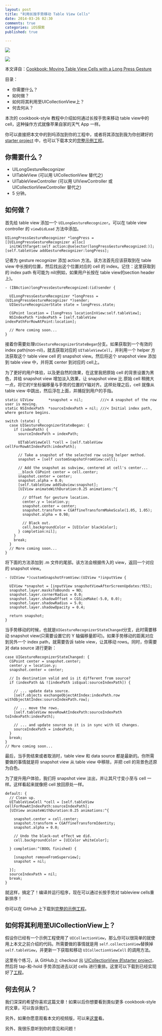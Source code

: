 ```yaml
---
layout: post
title: "利用长按手势移动 Table View Cells"
date: 2014-03-26 02:30
comments: true
categories: iOS探索
published: true

---
```


![](/images/2014/03/24.png)

<!--more-->

![](/images/2014/03/23.gif)

本文译自：[Cookbook: Moving Table View Cells with a Long Press Gesture](http://www.raywenderlich.com/63089/cookbook-moving-table-view-cells-with-a-long-press-gesture)

目录：

* 你需要什么？
* 如何做？
* 如何将其利用至UICollectionView上？
* 何去何从？

本次的 cookbook-style 教程中介绍如何通过长按手势来移动 table view中的cell，这种操作方式就像苹果自家的天气 App 一样。

你可以直接把本文中的到吗添加到你的工程中，或者将其添加到我为你创建好的 [starter project](https://github.com/moayes/UDo/tree/UDo.Starter) 中，也可以下载本文的[完整示例工程](https://github.com/moayes/UDo/tree/master)。

## 你需要什么？

* UILongGestureRecognizer
* UITableView (可以用 UICollectionView 替代之)
* UITableViewController (可以用 UIViewController 或 UICollectionViewController 替代之)
* 5 分钟。

## 如何做？

首先给 table view 添加一个 `UILongGestureRecognizer`。可以在 table view controller 的 `viewDidLoad` 方法中添加。

```objc
UILongPressGestureRecognizer *longPress = [[UILongPressGestureRecognizer alloc] 
  initWithTarget:self action:@selector(longPressGestureRecognized:)];
[self.tableView addGestureRecognizer:longPress];
```

记者为 gesture recognizer 添加 action 方法。该方法首先应该获取到在 table view 中长按的位置，然后找出这个位置对应的 cell 的 index。记住：这里获取到的 index path 有可能为 nil(例如，如果用户长按在 table view的section header上)。

```objc
- (IBAction)longPressGestureRecognized:(id)sender {
 
  UILongPressGestureRecognizer *longPress = (UILongPressGestureRecognizer *)sender;
  UIGestureRecognizerState state = longPress.state;
 
  CGPoint location = [longPress locationInView:self.tableView];
  NSIndexPath *indexPath = [self.tableView indexPathForRowAtPoint:location];
 
  // More coming soon...
}
```

接着你需要处理`UIGestureRecognizerStateBegan`分支。如果获取到一个有效的 index path(non-nil)，就去获取对应的 `UITableViewCell`，并利用一个 helper 方法获取这个 table view cell 的 snapshot  view。然后将这个 snapshot  view 添加到 table view 中，并将其 center 到对应的 cell上。

为了更好的用户体验，以及更自然的效果，在这里我把原始 cell 的背景设置为黑色，并给 snapshot  view 增加淡入效果，让 snapshot view 比 原始 cell 稍微大一点，将它的Y坐标偏移量与手势的位置的Y轴对齐。这样处理之后，cell 就像从 table view 中跳出，然后浮在上面，并捕捉到用户的手指。

```objc
static UIView       *snapshot = nil;        ///< A snapshot of the row user is moving.
static NSIndexPath  *sourceIndexPath = nil; ///< Initial index path, where gesture begins.
 
switch (state) {
  case UIGestureRecognizerStateBegan: {
    if (indexPath) {
      sourceIndexPath = indexPath;
 
      UITableViewCell *cell = [self.tableView cellForRowAtIndexPath:indexPath];
 
      // Take a snapshot of the selected row using helper method.
      snapshot = [self customSnapshotFromView:cell];
 
      // Add the snapshot as subview, centered at cell's center...
      __block CGPoint center = cell.center;
      snapshot.center = center;
      snapshot.alpha = 0.0;
      [self.tableView addSubview:snapshot];
      [UIView animateWithDuration:0.25 animations:^{
 
        // Offset for gesture location.
        center.y = location.y;
        snapshot.center = center;
        snapshot.transform = CGAffineTransformMakeScale(1.05, 1.05);
        snapshot.alpha = 0.98;
 
        // Black out.
        cell.backgroundColor = [UIColor blackColor];
      } completion:nil];
    }
    break;
  }
  // More coming soon...
}
```

将下面的方法添加到 .m 文件的尾部。该方法会根据传入的 view，返回一个对应的 snapshot view。

```objc
- (UIView *)customSnapshotFromView:(UIView *)inputView {
 
  UIView *snapshot = [inputView snapshotViewAfterScreenUpdates:YES];
  snapshot.layer.masksToBounds = NO;
  snapshot.layer.cornerRadius = 0.0;
  snapshot.layer.shadowOffset = CGSizeMake(-5.0, 0.0);
  snapshot.layer.shadowRadius = 5.0;
  snapshot.layer.shadowOpacity = 0.4;
 
  return snapshot;
}
```

当手势移动的时候，也就是`UIGestureRecognizerStateChanged`分支，此时需要移动 snapshot view(只需要设置它的 Y 轴偏移量即可)。如果手势移动的距离对应到另外一个 index path，就需要告诉 table view，让其移动 rows。同时，你需要对 data source 进行更新：

```objc
case UIGestureRecognizerStateChanged: {
  CGPoint center = snapshot.center;
  center.y = location.y;
  snapshot.center = center;
 
  // Is destination valid and is it different from source?
  if (indexPath && ![indexPath isEqual:sourceIndexPath]) {
 
    // ... update data source.
    [self.objects exchangeObjectAtIndex:indexPath.row withObjectAtIndex:sourceIndexPath.row];
 
    // ... move the rows.
    [self.tableView moveRowAtIndexPath:sourceIndexPath toIndexPath:indexPath];
 
    // ... and update source so it is in sync with UI changes.
    sourceIndexPath = indexPath;
  }
  break;
}
// More coming soon...
```

最后，当手势结束或者取消时，table view 和 data source 都是最新的。你所需要做的事情就是将 snapshot view 从 table view 中移除，并把 cell 的背景色还原为白色。

为了提升用户体验，我们将 snapshot view 淡出，并让其尺寸变小至与 cell 一样。这样看起来就像把 cell 放回原处一样。

```objc
default: {
  // Clean up.
  UITableViewCell *cell = [self.tableView cellForRowAtIndexPath:sourceIndexPath];
  [UIView animateWithDuration:0.25 animations:^{
 
    snapshot.center = cell.center;
    snapshot.transform = CGAffineTransformIdentity;
    snapshot.alpha = 0.0;
 
    // Undo the black-out effect we did.
    cell.backgroundColor = [UIColor whiteColor];
 
  } completion:^(BOOL finished) {
 
    [snapshot removeFromSuperview];
    snapshot = nil;
 
  }];
  sourceIndexPath = nil;
  break;
}
```

就这样，搞定了！编译并运行程序，现在可以通过长按手势对 tableview cells重新排序！

你可以在 GitHub 上下载到[完整的示例工程](https://github.com/moayes/UDo/tree/master)。

## 如何将其利用至UICollectionView上？

假设你已经有一个示例工程使用了 `UICollectionView`，那么你可以很简单的就使用上本文之前介绍的代码。所需要做的事情就是用 `self.collectionView`替换掉 `self.tableView`，并更新一下获取和移动 `UICollectionViewCell` 的调用方法。

这里有个练习，从 GitHub上 checkout 出 [UICollectionView 的starter project](https://github.com/moayes/UDo/tree/UDo.UICollectionView.Starter)，然后将 tap-和-hold 手势添加进去以对 cells 进行重排。这里可以下载到已经实现好了[工程](https://github.com/moayes/UDo/tree/UDo.UICollectionView)。

## 何去何从？

我们深深的希望你喜欢这篇文章！如果以后你想要看到类似更多 cookbook-style 的文章，可以告诉我们。

另外，如果你愿意观看本文的视频版，可以来[这里](http://www.raywenderlich.com/68102/video-tutorial-table-views-moving-rows)看。

另外，我很乐意听到你的意见和问题！

